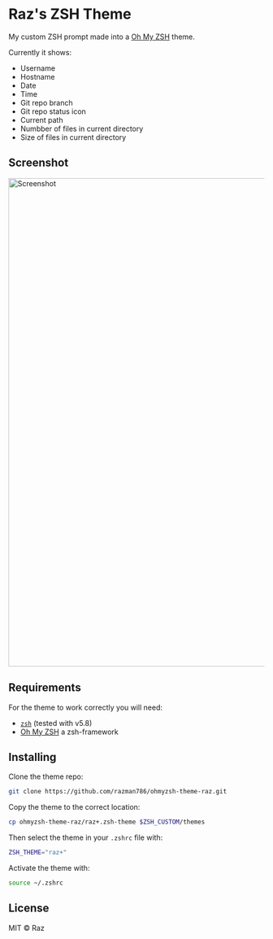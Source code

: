 # Raz's ZSH Theme

My custom ZSH prompt made into a [Oh My ZSH](https://github.com/ohmyzsh/ohmyzsh) theme.

Currently it shows:

* Username
* Hostname
* Date
* Time
* Git repo branch
* Git repo status icon
* Current path
* Numbber of files in current directory
* Size of files in current directory

## Screenshot

<img width="961" alt="Screenshot" src="https://user-images.githubusercontent.com/7116312/119237101-0e258c00-bb33-11eb-966c-bea614bb2d7a.png">

## Requirements

For the theme to work correctly you will need:

* [`zsh`](http://www.zsh.org/) (tested with v5.8)
* [Oh My ZSH](https://github.com/ohmyzsh/ohmyzsh) a zsh-framework

## Installing

Clone the theme repo:

```zsh
git clone https://github.com/razman786/ohmyzsh-theme-raz.git
```

Copy the theme to the correct location:

```zsh
cp ohmyzsh-theme-raz/raz+.zsh-theme $ZSH_CUSTOM/themes
```

Then select the theme in your `.zshrc` file with:

```zsh
ZSH_THEME="raz+"
```

Activate the theme with:
```zsh
source ~/.zshrc
```
## License

MIT © Raz

<!-- Badges -->

[zsh-url]: http://zsh.org/
[zsh-image]: https://img.shields.io/badge/zsh-%3E=v5.8-777777.svg?style=flat-square

[omz-url]: http://ohmyz.sh/
[omz-image]: https://img.shields.io/badge/dependency-oh--my--zsh-c5d928.svg?style=flat-square
